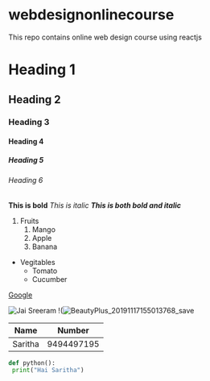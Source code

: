 # webdesignonlinecourse
This repo contains online web design course using reactjs
# Heading 1
## Heading 2
###  Heading 3
####  Heading 4
#####  Heading 5
######  Heading 6
**This is bold**
*This is italic*
***This is both bold and italic***

1. Fruits
   1. Mango
   2. Apple
   3. Banana
 
* Vegitables
    * Tomato
    * Cucumber
 
 [Google](https://www.google.com/)

![Jai Sreeram](https://www.bing.com/th?id=OIP.5dqy2v0FnntdPd4P0bjg3gHaEo&w=185&h=110&c=8&rs=1&qlt=90&o=6&dpr=1.25&pid=3.1&rm=2)
!(![BeautyPlus_20191117155013768_save](https://user-images.githubusercontent.com/84303744/121154393-92cb1680-c864-11eb-9356-b1b92b6da961.jpg)


Name | Number
---- | ------
Saritha | 9494497195

```python
def python():
 print("Hai Saritha")
 ```
